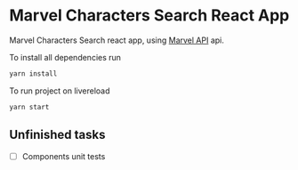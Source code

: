 # Marvel Characters Search React App #

Marvel Characters Search react app, using [Marvel API](https://developer.marvel.com/) api.

To install all dependencies run
```sh
yarn install
```

To run project on livereload
```sh
yarn start
```

## Unfinished tasks
- [ ] Components unit tests
